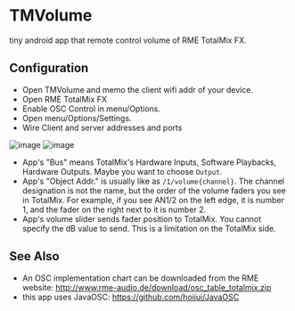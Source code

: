 # TMVolume

tiny android app that remote control volume of RME TotalMix FX.

## Configuration
- Open TMVolume and memo the client wifi addr of your device.
- Open RME TotalMix FX
- Enable OSC Control in menu/Options.
- Open menu/Options/Settings.
- Wire Client and server addresses and ports

![image](https://user-images.githubusercontent.com/333944/89477015-1d676300-d7c7-11ea-9d20-beadf8675319.png)
![image](https://user-images.githubusercontent.com/333944/89476976-09bbfc80-d7c7-11ea-8d1c-d82d12e94ccb.png)

- App's "Bus" means TotalMix's Hardware Inputs, Software Playbacks, Hardware Outputs. Maybe you want to choose `Output`.
- App's "Object Addr." is usually like as `/1/volume{channel}`. The channel designation is not the name, but the order of the volume faders you see in TotalMix. For example, if you see AN1/2 on the left edge, it is number 1, and the fader on the right next to it is number 2.
- App's volume slider sends fader position to TotalMix. You cannot specify the dB value to send. This is a limitation on the TotalMix side.

## See Also

- An OSC implementation chart can be downloaded from the RME website: http://www.rme-audio.de/download/osc_table_totalmix.zip
- this app uses JavaOSC: https://github.com/hoijui/JavaOSC 
